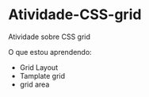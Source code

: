 # Atividade-CSS-grid
Atividade sobre  CSS grid

O que estou aprendendo:
 - Grid Layout
 - Tamplate grid
 - grid area
